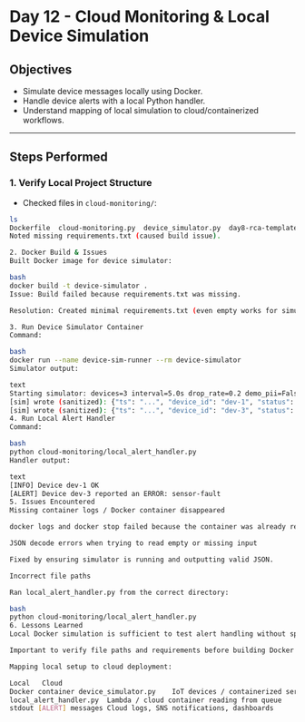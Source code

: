 # Day 12 - Cloud Monitoring & Local Device Simulation

## Objectives
- Simulate device messages locally using Docker.
- Handle device alerts with a local Python handler.
- Understand mapping of local simulation to cloud/containerized workflows.

---

## Steps Performed

### 1. Verify Local Project Structure
- Checked files in `cloud-monitoring/`:
```bash
ls
Dockerfile  cloud-monitoring.py  device_simulator.py  day8-rca-template.md ...
Noted missing requirements.txt (caused build issue).

2. Docker Build & Issues
Built Docker image for device simulator:

bash
docker build -t device-simulator .
Issue: Build failed because requirements.txt was missing.

Resolution: Created minimal requirements.txt (even empty works for simulation), rebuilt image successfully.

3. Run Device Simulator Container
Command:

bash
docker run --name device-sim-runner --rm device-simulator
Simulator output:

text
Starting simulator: devices=3 interval=5.0s drop_rate=0.2 demo_pii=False
[sim] wrote (sanitized): {"ts": "...", "device_id": "dev-1", "status": "OK", "battery": 66, "metric": 82.24}
[sim] wrote (sanitized): {"ts": "...", "device_id": "dev-3", "status": "ERROR", "reason": "sensor-fault"}
4. Run Local Alert Handler
Command:

bash
python cloud-monitoring/local_alert_handler.py
Handler output:

text
[INFO] Device dev-1 OK
[ALERT] Device dev-3 reported an ERROR: sensor-fault
5. Issues Encountered
Missing container logs / Docker container disappeared

docker logs and docker stop failed because the container was already removed (--rm flag used).

JSON decode errors when trying to read empty or missing input

Fixed by ensuring simulator is running and outputting valid JSON.

Incorrect file paths

Ran local_alert_handler.py from the correct directory:

bash
python cloud-monitoring/local_alert_handler.py
6. Lessons Learned
Local Docker simulation is sufficient to test alert handling without spinning up AWS resources.

Important to verify file paths and requirements before building Docker images.

Mapping local setup to cloud deployment:

Local	Cloud
Docker container device_simulator.py	IoT devices / containerized service
local_alert_handler.py	Lambda / cloud container reading from queue
stdout [ALERT] messages	Cloud logs, SNS notifications, dashboards


